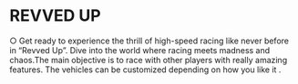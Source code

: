 # REVVED UP
 ○ Get ready to experience the thrill of high-speed racing like never before in “Revved Up”. Dive into the world where racing meets madness and chaos.The main objective is to race with other players with really amazing features. The vehicles can be customized depending on how you like it .

